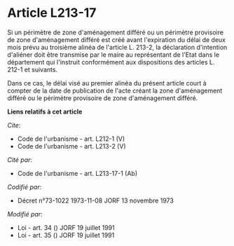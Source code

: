 # Article L213-17

Si un périmètre de zone d'aménagement différé ou un périmètre provisoire de zone d'aménagement différé est créé avant
l'expiration du délai de deux mois prévu au troisième alinéa de l'article L. 213-2, la déclaration d'intention d'aliéner doit
être transmise par le maire au représentant de l'Etat dans le département qui l'instruit conformément aux dispositions des
articles L. 212-1 et suivants. 

Dans ce cas, le délai visé au premier alinéa du présent article court à compter de la date de publication de l'acte créant la
zone d'aménagement différé ou le périmètre provisoire de zone d'aménagement différé.

**Liens relatifs à cet article**

_Cite_:

  - Code de l'urbanisme - art. L212-1 (V)
  - Code de l'urbanisme - art. L213-2 (V)

_Cité par_:

  - Code de l'urbanisme - art. L213-17-1 (Ab)

_Codifié par_:

  - Décret n°73-1022 1973-11-08 JORF 13 novembre 1973

_Modifié par_:

  - Loi - art. 34 () JORF 19 juillet 1991
  - Loi - art. 35 () JORF 19 juillet 1991
